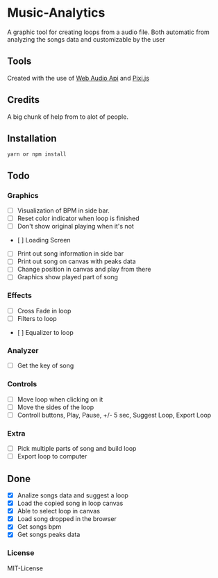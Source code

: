 # Music-Analytics

A graphic tool for creating loops from a audio file.
Both automatic from analyzing the songs data and customizable by the user

## Tools

Created with the use of [Web Audio Api](https://developer.mozilla.org/en-US/docs/Web/API/Web_Audio_API) and [Pixi.js](https://developer.mozilla.org/en-US/docs/Web/API/Canvas_API)

## Credits

A big chunk of help from to alot of people.

## Installation

`yarn or npm install`

## Todo

### Graphics

- [ ] Visualization of BPM in side bar.
- [ ] Reset color indicator when loop is finished
- [ ] Don't show original playing when it's not
- [ ] Loading Screen
- [ ] Print out song information in side bar
- [ ] Print out song on canvas with peaks data
- [ ] Change position in canvas and play from there
- [ ] Graphics show played part of song

### Effects

- [ ] Cross Fade in loop
- [ ] Filters to loop
- [ ] Equalizer to loop

### Analyzer

- [ ] Get the key of song

### Controls

- [ ] Move loop when clicking on it
- [ ] Move the sides of the loop
- [ ] Controll buttons, Play, Pause, +/- 5 sec, Suggest Loop, Export Loop

### Extra

- [ ] Pick multiple parts of song and build loop
- [ ] Export loop to computer

## Done

- [x] Analize songs data and suggest a loop
- [x] Load the copied song in loop canvas
- [x] Able to select loop in canvas
- [x] Load song dropped in the browser
- [x] Get songs bpm
- [x] Get songs peaks data

### License

MIT-License
